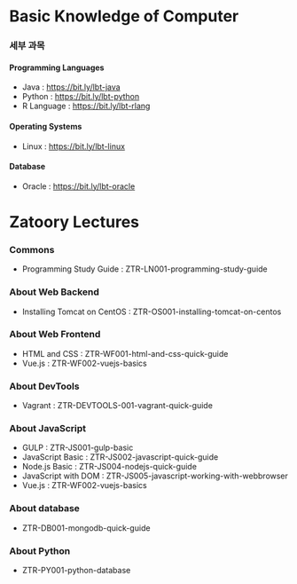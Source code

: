 # Basic Knowledge of Computer

### 세부 과목

#### Programming Languages

* Java : https://bit.ly/lbt-java
* Python : https://bit.ly/lbt-python
* R Language : https://bit.ly/lbt-rlang

#### Operating Systems

* Linux : https://bit.ly/lbt-linux

#### Database

* Oracle : https://bit.ly/lbt-oracle

# Zatoory Lectures

### Commons

* Programming Study Guide : ZTR-LN001-programming-study-guide

### About Web Backend

* Installing Tomcat on CentOS : ZTR-OS001-installing-tomcat-on-centos

### About Web Frontend

* HTML and CSS : ZTR-WF001-html-and-css-quick-guide
* Vue.js : ZTR-WF002-vuejs-basics

### About DevTools

* Vagrant : ZTR-DEVTOOLS-001-vagrant-quick-guide

### About JavaScript

* GULP : ZTR-JS001-gulp-basic
* JavaScript Basic : ZTR-JS002-javascript-quick-guide
* Node.js Basic : ZTR-JS004-nodejs-quick-guide
* JavaScript with DOM : ZTR-JS005-javascript-working-with-webbrowser
* Vue.js : ZTR-WF002-vuejs-basics

### About database

* ZTR-DB001-mongodb-quick-guide

### About Python

* ZTR-PY001-python-database
